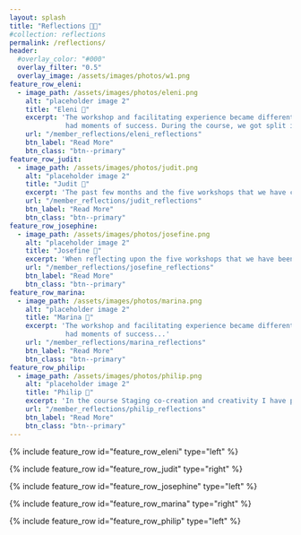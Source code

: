 ```yaml
---
layout: splash
title: "Reflections 🍂🍎"
#collection: reflections
permalink: /reflections/
header:
  #overlay_color: "#000"
  overlay_filter: "0.5"
  overlay_image: /assets/images/photos/w1.png
feature_row_eleni:
  - image_path: /assets/images/photos/eleni.png
    alt: "placeholder image 2"
    title: "Eleni 🍁"
    excerpt: 'The workshop and facilitating experience became different for me after this course. In our team, we faced challenges, but we also 
              had moments of success. During the course, we got split into groups, and the following week, two new members joined us.'
    url: "/member_reflections/eleni_reflections"
    btn_label: "Read More"
    btn_class: "btn--primary"
feature_row_judit:
  - image_path: /assets/images/photos/judit.png
    alt: "placeholder image 2"
    title: "Judit 🌺"
    excerpt: 'The past few months and the five workshops that we have created gave me lots of insight I have not known before about co-creation processes in general and about facilitating itself...'
    url: "/member_reflections/judit_reflections"
    btn_label: "Read More"
    btn_class: "btn--primary"
feature_row_josephine:
  - image_path: /assets/images/photos/josefine.png
    alt: "placeholder image 2"
    title: "Josefine 🌻"
    excerpt: 'When reflecting upon the five workshops that we have been developing and performing over the past 13 weeks, three main things come to mind...'
    url: "/member_reflections/josefine_reflections"
    btn_label: "Read More"
    btn_class: "btn--primary"
feature_row_marina:
  - image_path: /assets/images/photos/marina.png
    alt: "placeholder image 2"
    title: "Marina 🌼"
    excerpt: 'The workshop and facilitating experience became different for me after this course. In our team, we faced challenges, but we also 
              had moments of success...'
    url: "/member_reflections/marina_reflections"
    btn_label: "Read More"
    btn_class: "btn--primary"
feature_row_philip:
  - image_path: /assets/images/photos/philip.png
    alt: "placeholder image 2"
    title: "Philip 🪻"
    excerpt: 'In the course Staging co-creation and creativity I have partaken and immersed myself in the group activities surrounding the partaking, the development and execution of five co-creation workshops with the focus being universal design in a music festival context...'
    url: "/member_reflections/philip_reflections"
    btn_label: "Read More"
    btn_class: "btn--primary"
---
```


{% include feature_row id="feature_row_eleni" type="left" %}

{% include feature_row id="feature_row_judit" type="right" %}

{% include feature_row id="feature_row_josephine" type="left" %}

{% include feature_row id="feature_row_marina" type="right" %}

{% include feature_row id="feature_row_philip" type="left" %}